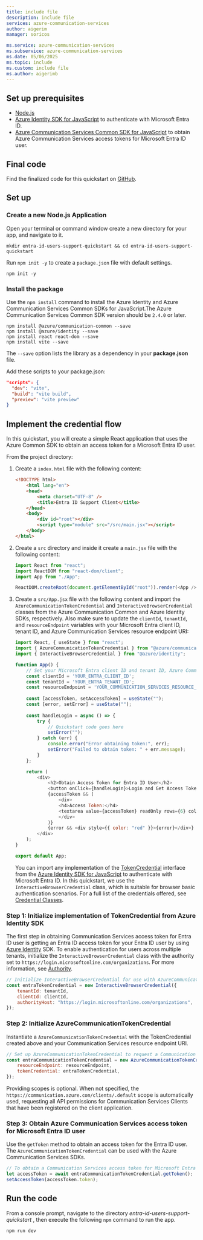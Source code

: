 ```yaml
---
title: include file
description: include file
services: azure-communication-services
author: aigerim
manager: soricos

ms.service: azure-communication-services
ms.subservice: azure-communication-services
ms.date: 05/06/2025
ms.topic: include
ms.custom: include file
ms.author: aigerimb
---
```


## Set up prerequisites

- [Node.js](https://nodejs.org/)
- [Azure Identity SDK for JavaScript](https://www.npmjs.com/package/@azure/identity) to authenticate with Microsoft Entra ID.
- [Azure Communication Services Common SDK for JavaScript](https://www.npmjs.com/package/@azure/communication-common) to obtain Azure Communication Services access tokens for Microsoft Entra ID user.

## Final code
Find the finalized code for this quickstart on [GitHub](https://github.com/Azure-Samples/communication-services-javascript-quickstarts/tree/main/entra-id-users-support-quickstart).

## Set up

### Create a new Node.js Application

Open your terminal or command window create a new directory for your app, and navigate to it.

```console
mkdir entra-id-users-support-quickstart && cd entra-id-users-support-quickstart
```

Run `npm init -y` to create a `package.json` file with default settings.

```console
npm init -y
```

### Install the package

Use the `npm install` command to install the Azure Identity and Azure Communication Services Common SDKs for JavaScript.The Azure Communication Services Common SDK version should be `2.4.0` or later.

```console
npm install @azure/communication-common --save
npm install @azure/identity --save
npm install react react-dom --save
npm install vite --save
```

The `--save` option lists the library as a dependency in your **package.json** file.

Add these scripts to your package.json:

```json
"scripts": {
  "dev": "vite",
  "build": "vite build",
  "preview": "vite preview"
}
```

## Implement the credential flow

In this quickstart, you will create a simple React application that uses the Azure Common SDK to obtain an access token for a Microsoft Entra ID user.

From the project directory:

1. Create a `index.html` file with the following content:

    ```html
    <!DOCTYPE html>
        <html lang="en">
        <head>
            <meta charset="UTF-8" />
            <title>Entra ID Support Client</title>
        </head>
        <body>
            <div id="root"></div>
            <script type="module" src="/src/main.jsx"></script>
        </body>
    </html>
    ```
1. Create a `src` directory and inside it create a `main.jsx` file with the following content:

    ```javascript
    import React from "react";
    import ReactDOM from "react-dom/client";
    import App from "./App";

    ReactDOM.createRoot(document.getElementById("root")).render(<App />);
    ```
1. Create a `src/App.jsx` file with the following content and import the `AzureCommunicationTokenCredential` and `InteractiveBrowserCredential` classes from the Azure Communication Common and Azure Identity SDKs, respectively. Also make sure to update the `clientId`, `tenantId`, and `resourceEndpoint` variables with your Microsoft Entra client ID, tenant ID, and Azure Communication Services resource endpoint URI:

    ```javascript
    import React, { useState } from "react";
    import { AzureCommunicationTokenCredential } from "@azure/communication-common";    
    import { InteractiveBrowserCredential } from "@azure/identity";

    function App() {
        // Set your Microsoft Entra client ID and tenant ID, Azure Communication Services resource endpoint URI.
        const clientId = 'YOUR_ENTRA_CLIENT_ID';
        const tenantId = 'YOUR_ENTRA_TENANT_ID';
        const resourceEndpoint = 'YOUR_COMMUNICATION_SERVICES_RESOURCE_ENDPOINT';
        
        const [accessToken, setAccessToken] = useState("");
        const [error, setError] = useState("");
        
        const handleLogin = async () => {
            try {
                // Quickstart code goes here
                setError("");
            } catch (err) {
                console.error("Error obtaining token:", err);
                setError("Failed to obtain token: " + err.message);
            }
        };

        return (
            <div>
                <h2>Obtain Access Token for Entra ID User</h2>
                <button onClick={handleLogin}>Login and Get Access Token</button>
                {accessToken && (
                    <div>
                    <h4>Access Token:</h4>
                    <textarea value={accessToken} readOnly rows={6} cols={60} />
                    </div>
                )}
                {error && <div style={{ color: "red" }}>{error}</div>}
            </div>
        );
    }

    export default App;
    ```
    You can import any implementation of the [TokenCredential](https://learn.microsoft.com/javascript/api/%40azure/core-auth/tokencredential) interface from the [Azure Identity SDK for JavaScript](https://www.npmjs.com/package/@azure/identity) to authenticate with Microsoft Entra ID. In this quickstart, we use the `InteractiveBrowserCredential` class, which is suitable for browser basic authentication scenarios. For a full list of the credentials offered, see [Credential Classes](https://learn.microsoft.com/javascript/api/overview/azure/identity-readme#credential-classes).

<a name='step-1-obtain-entra-user-token-via-the-identity-library'></a>

### Step 1: Initialize implementation of TokenCredential from Azure Identity SDK

The first step in obtaining Communication Services access token for Entra ID user is getting  an Entra ID access token for your Entra ID user by using [Azure Identity](https://learn.microsoft.com/javascript/api/overview/azure/identity-readme) SDK. To enable authentication for users across multiple tenants, initialize the `InteractiveBrowserCredential` class with the authority set to `https://login.microsoftonline.com/organizations`. For more information, see [Authority](https://learn.microsoft.com//entra/identity-platform/msal-client-application-configuration#authority).

```javascript
// Initialize InteractiveBrowserCredential for use with AzureCommunicationTokenCredential.
const entraTokenCredential = new InteractiveBrowserCredential({
    tenantId: tenantId,
    clientId: clientId,
    authorityHost: "https://login.microsoftonline.com/organizations",
});
```

### Step 2: Initialize AzureCommunicationTokenCredential

Instantiate a `AzureCommunicationTokenCredential` with the TokenCredential created above and your Communication Services resource endpoint URI.

```javascript
// Set up AzureCommunicationTokenCredential to request a Communication Services access token for a Microsoft Entra ID user.
const entraCommunicationTokenCredential = new AzureCommunicationTokenCredential({
    resourceEndpoint: resourceEndpoint,
    tokenCredential: entraTokenCredential,
});
```

Providing scopes is optional. When not specified, the `https://communication.azure.com/clients/.default` scope is automatically used, requesting all API permissions for Communication Services Clients that have been registered on the client application.

<a name='step-3-obtain-acs-access-token-of-the-entra-id-user'></a>

### Step 3: Obtain Azure Communication Services access token for Microsoft Entra ID user

Use the `getToken` method to obtain an access token for the Entra ID user. The `AzureCommunicationTokenCredential` can be used with the Azure Communication Services SDKs.

```javascript
// To obtain a Communication Services access token for Microsoft Entra ID call getToken() function.
let accessToken = await entraCommunicationTokenCredential.getToken();
setAccessToken(accessToken.token);
```

## Run the code

From a console prompt, navigate to the directory *entra-id-users-support-quickstart* , then execute the following `npm` command to run the app.

```console
npm run dev 
```
